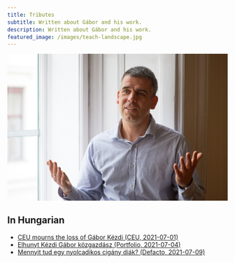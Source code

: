 ```yaml
---
title: Tributes
subtitle: Written about Gábor and his work.
description: Written about Gábor and his work.
featured_image: /images/teach-landscape.jpg
---
```


![](/images/teach-landscape.jpg)

## In Hungarian

- [CEU mourns the loss of Gábor Kézdi (CEU, 2021-07-01)](https://www.ceu.edu/article/2021-07-01/ceu-mourns-loss-gabor-kezdi)
- [Elhunyt Kézdi Gábor közgazdász (Portfolio, 2021-07-04)](https://www.portfolio.hu/gazdasag/20210702/elhunyt-kezdi-gabor-kozgazdasz-490896)
- [Mennyit tud egy nyolcadikos cigány diák? (Defacto, 2021-07-09)](https://blog.defacto.io/post/656209844877082624/mennyit-tud-egy-nyolcadikos-cig%C3%A1ny-di%C3%A1k)
